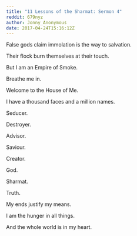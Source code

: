 ```yaml
---
title: "11 Lessons of the Sharmat: Sermon 4"
reddit: 679nyz
author: Jonny_Anonymous
date: 2017-04-24T15:16:12Z
---
```


False gods claim immolation is the way to salvation.

Their flock burn themselves at their touch.

But I am an Empire of Smoke.

Breathe me in.

Welcome to the House of Me.

I have a thousand faces and a million names.

Seducer.

Destroyer.

Advisor.

Saviour.

Creator.

God.

Sharmat.

Truth.

My ends justify my means.

I am the hunger in all things.

And the whole world is in my heart.
